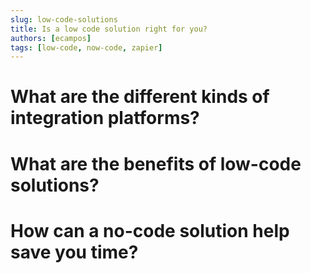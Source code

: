 ```yaml
---
slug: low-code-solutions
title: Is a low code solution right for you?
authors: [ecampos]
tags: [low-code, now-code, zapier]
---
```


# What are the different kinds of integration platforms?

# What are the benefits of low-code solutions?

# How can a no-code solution help save you time?
